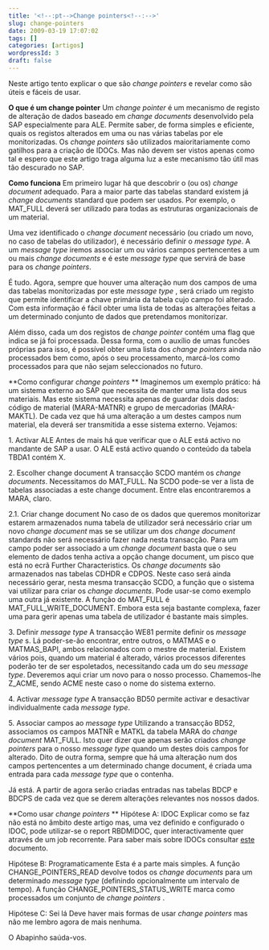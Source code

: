 ```yaml
---
title: '<!--:pt-->Change pointers<!--:-->'
slug: change-pointers
date: 2009-03-19 17:07:02
tags: []
categories: [artigos]
wordpressId: 3
draft: false
---
```

Neste artigo tento explicar o que são _change pointers_ e revelar como são úteis e fáceis de usar.

**O que é um change pointer**
Um _change pointer_ é um mecanismo de registo de alteração de dados baseado em _change documents_ desenvolvido pela SAP especialmente para ALE. Permite saber, de forma simples e eficiente, quais os registos alterados em uma ou nas várias tabelas por ele monitorizadas. Os _change pointers_ são utilizados maioritariamente como gatilhos para a criação de IDOCs. Mas não devem ser vistos apenas como tal e espero que este artigo traga alguma luz a este mecanismo tão útil mas tão descurado no SAP.

<!--more-->

**Como funciona**
Em primeiro lugar há que descobrir o (ou os) _change document_ adequado. Para a maior parte das tabelas standard existem já _change documents_ standard que podem ser usados. Por exemplo, o MAT_FULL deverá ser utilizado para todas as estruturas organizacionais de um material.

Uma vez identificado o _change document_ necessário (ou criado um novo, no caso de tabelas do utilizador), é necessário definir o _message type_. A um _message type_ iremos associar um ou vários campos pertencentes a um ou mais _change documents_ e é este _message type_ que servirá de base para os _change pointers_.

É tudo. Agora, sempre que houver uma alteração num dos campos de uma das tabelas monitorizadas por este _message type_ , será criado um registo que permite identificar a chave primária da tabela cujo campo foi alterado. Com esta informação é fácil obter uma lista de todas as alterações feitas a um determinado conjunto de dados que pretendamos monitorizar.

Além disso, cada um dos registos de _change pointer_ contém uma flag que indica se já foi processada. Dessa forma, com o auxílio de umas funcões próprias para isso, é possível obter uma lista dos _change pointers_ ainda não processados bem como, após o seu processamento, marcá-los como processados para que não sejam seleccionados no futuro.

**Como configurar _change pointers_ **
Imaginemos um exemplo prático: há um sistema externo ao SAP que necessita de manter uma lista dos seus materiais. Mas este sistema necessita apenas de guardar dois dados: código de material (MARA-MATNR) e grupo de mercadorias (MARA-MAKTL). De cada vez que há uma alteração a um destes campos num material, ela deverá ser transmitida a esse sistema externo. Vejamos:

1\. Activar ALE
Antes de mais há que verificar que o ALE está activo no mandante de SAP a usar. O ALE está activo quando o conteúdo da tabela TBDA1 contém X.

2\. Escolher change document
A transacção SCDO mantém os _change documents_. Necessitamos do MAT_FULL. Na SCDO pode-se ver a lista de tabelas associadas a este change document. Entre elas encontraremos a MARA, claro.

2.1. Criar change document
No caso de os dados que queremos monitorizar estarem armazenados numa tabela de utilizador será necessário criar um novo _change document_ mas se se utilizar um dos _change document_ standards não será necessário fazer nada nesta transacção. Para um campo poder ser associado a um _change document_ basta que o seu elemento de dados tenha activa a opção change document, um pisco que está no ecrã Further Characteristics. Os _change documents_ são armazenados nas tabelas CDHDR e CDPOS. Neste caso será ainda necessário gerar, nesta mesma transacção SCDO, a função que o sistema vai utilizar para criar os _change documents_. Pode usar-se como exemplo uma outra já existente. A função do MAT_FULL é MAT_FULL_WRITE_DOCUMENT. Embora esta seja bastante complexa, fazer uma para gerir apenas uma tabela de utilizador é bastante mais simples.

3\. Definir _message type_
A transacção WE81 permite definir os _message type_ s. Lá poder-se-ão encontrar, entre outros, o MATMAS e o MATMAS_BAPI, ambos relacionados com o mestre de material. Existem vários pois, quando um material é alterado, vários processos diferentes poderão ter de ser espoletados, necessitando cada um do seu _message type_. Deveremos aqui criar um novo para o nosso processo. Chamemos-lhe Z_ACME, sendo ACME neste caso o nome do sistema externo.

4\. Activar _message type_
A transacção BD50 permite activar e desactivar individualmente cada _message type_.

5\. Associar campos ao _message type_
Utilizando a transacção BD52, associamos os campos MATNR e MATKL da tabela MARA do _change document_ MAT_FULL. Isto quer dizer que apenas serão criados _change pointers_ para o nosso _message type_ quando um destes dois campos for alterado. Dito de outra forma, sempre que há uma alteração num dos campos pertencentes a um determinado change document, é criada uma entrada para cada _message type_ que o contenha.

Já está. A partir de agora serão criadas entradas nas tabelas BDCP e BDCPS de cada vez que se derem alterações relevantes nos nossos dados.

**Como usar _change pointers_ **
Hipótese A: IDOC
Explicar como se faz não está no âmbito deste artigo mas, uma vez definido e configurado o IDOC, pode utilizar-se o report RBDMIDOC, quer interactivamente quer através de um job recorrente. Para saber mais sobre IDOCs consultar [este][1] documento.

Hipótese B: Programaticamente
Esta é a parte mais simples. A função CHANGE_POINTERS_READ devolve todos os _change documents_ para um determinado _message type_ (definindo opcionalmente um intervalo de tempo). A função CHANGE_POINTERS_STATUS_WRITE marca como processados um conjunto de _change pointers_ .

Hipótese C: Sei lá
Deve haver mais formas de usar _change pointers_ mas não me lembro agora de mais nenhuma.

O Abapinho saúda-vos.

   [1]: https://www.scribd.com/doc/24447/SAP-R3-IDoc-Cookbook-for-EDI-and-Interfaces-by-Axel-Angeli
